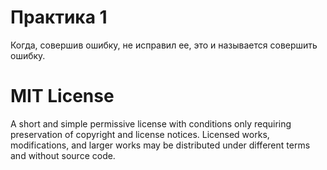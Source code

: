 # Практика 1
Когда, совершив ошибку, не исправил ее, это и называется совершить ошибку.


# MIT License

A short and simple permissive license with conditions only requiring preservation of copyright and license notices. Licensed works, modifications, and larger works may be distributed under different terms and without source code.
